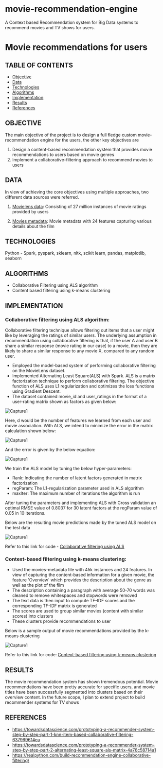 # movie-recommendation-engine
A Context based Recommendation system for Big Data systems to recommend movies and TV shows for users.

# Movie recommendations for users

## TABLE OF CONTENTS

* [Objective](#objective)
* [Data](#data)
* [Technologies](#technologies)
* [Algorithms](#Algorithm)
* [Implementation](#implementation)
* [Results](#results)
* [References](#references)

## OBJECTIVE
The main objective of the project is to design a full fledge custom movie-recommendation engine for the users, the other key objectives are
1. Design a content-based recommendation system that provides movie recommendations to users based on movie genres
2. Implement a collaborative-filtering approach to recommend movies to users

## DATA
In view of achieving the core objectives using multiple approaches, two different data sources were referred.

1. [Movielens data](http://files.grouplens.org/datasets/movielens/ml-latest.zip): Consisting of 27 million instances of movie ratings provided by users

2. [Movies metadata](https://www.kaggle.com/rounakbanik/the-movies-dataset): Movie metadata with 24 features capturing various details about the film

## TECHNOLOGIES
Python - Spark, pyspark, sklearn, nltk, scikit learn, pandas, matplotlib, seaborn

## ALGORITHMS
- Collaborative Filtering using ALS algorithm
- Content based filtering using k-means clustering

## IMPLEMENTATION
### Collaborative filtering using ALS algorithm:
Collaborative filtering technique allows filtering out items that a user might like by leveraging
the ratings of similar users. The underlying assumption in recommendation using collaborative
filtering is that, if the user A and user B share a similar response (movie rating in our case) to a
movie, then they are likely to share a similar response to any movie X, compared to any random
user.

- Employed the model-based system of performing collaborative filtering on the MovieLens dataset. 
- Implemented Alternating Least Square(ALS) with Spark. ALS is a matrix factorization technique to perform collaborative filtering. The
objective function of ALS uses L1 regularization and optimizes the loss functions using Gradient Descent. 
- The dataset contained movie_id and user_ratings in the format of a user-rating matrix shown as factors as given below:

![Capture1](https://user-images.githubusercontent.com/9445072/104695525-c0e76880-56c1-11eb-9924-fb9d185d51c4.JPG)

Here, d would be the number of features we learned from each user and movie association. With ALS, we intend to minimize the error in the matrix calculation shown below:

![Capture1](https://user-images.githubusercontent.com/9445072/104695740-0ad04e80-56c2-11eb-8cf2-e6e72f6387b4.JPG)

And the error is given by the below equation:

![Capture1](https://user-images.githubusercontent.com/9445072/104695844-318e8500-56c2-11eb-9ee6-21f72a08d969.JPG)

We train the ALS model by tuning the below hyper-parameters:
- Rank: Indicating the number of latent factors generated in matrix factorization
- regParam: The L1-regularization parameter used in ALS algorithm
- maxIter: The maximum number of iterations the algorithm is run

After tuning the parameters and implementing ALS with Cross validation an optimal RMSE value of 0.8037 for 30 latent factors at the regParam value of 0.05 in 10 iterations.

Below are the resulting movie predictions made by the tuned ALS model on the test data 

![Capture1](https://user-images.githubusercontent.com/9445072/104697307-67cd0400-56c4-11eb-9b8a-b9ebfd0e71ef.JPG)

Refer to this link for code - [Collaborative filtering using ALS](https://github.com/abhilashhn1993/movie-recommendation-engine/blob/main/Code/ALS_model.ipynb)

### Context-based filtering using k-means clustering:
- Used the movies-metadata file with 45k instances and 24 features. In view of capturing the content-based information for a given movie, the feature 'Overview' which provides the description about the genre as well as the plot of the film
- The description containing a paragraph with average 50-70 words was cleaned to remove whitespaces and stopwords were removed
- The text data is then input to compute TF-IDF scores and the corresponding TF-IDF matrix is generated
- The scores are used to group similar movies (content with similar scores) into clusters
- These clusters provide recommendations to user

Below is a sample output of movie recommendations provided by the k-means clustering

![Capture1](https://user-images.githubusercontent.com/9445072/104699109-18d49e00-56c7-11eb-980d-b0b9a6f526d3.JPG)

Refer to this link for code: [Context-based filtering using k-means clustering](https://github.com/abhilashhn1993/movie-recommendation-engine/blob/main/Code/K_means_Clustering.ipynb)

## RESULTS
The movie recommendation system has shown tremendous potential. Movie recommendations have been pretty accurate for specific users, and movie titles have been successfully segmented into clusters based on their overview content. In the future scope, I plan to extend project to build recommender systems for TV shows

## REFERENCES
- https://towardsdatascience.com/prototyping-a-recommender-system-step-by-step-part-1-knn-item-based-collaborative-filtering-637969614ea
- https://towardsdatascience.com/prototyping-a-recommender-system-step-by-step-part-2-alternating-least-square-als-matrix-4a76c58714a1
- https://realpython.com/build-recommendation-engine-collaborative-filtering/